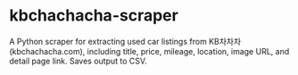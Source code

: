 # kbchachacha-scraper
A Python scraper for extracting used car listings from KB차차차 (kbchachacha.com), including title, price, mileage, location, image URL, and detail page link. Saves output to CSV.
